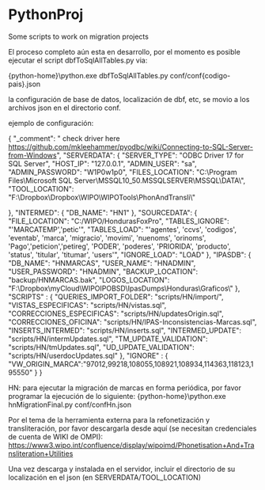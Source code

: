 # PythonProj
Some scripts to work on migration projects

El proceso completo aún esta en desarrollo, por el momento es posible ejecutar el script dbfToSqlAllTables.py via:

{python-home}\python.exe dbfToSqlAllTables.py conf/conf{codigo-pais}.json

la configuración de base de datos, localización de dbf, etc, se movio a los archivos json en el directorio conf.

ejemplo de configuración:

{
  "_comment": " check driver here https://github.com/mkleehammer/pyodbc/wiki/Connecting-to-SQL-Server-from-Windows",
  "SERVERDATA": {
    "SERVER_TYPE": "ODBC Driver 17 for SQL Server",
    "HOST_IP": "127.0.0.1",
    "ADMIN_USER": "sa",
    "ADMIN_PASSWORD": "W1P0w1p0",
	"FILES_LOCATION": "C:\\Program Files\\Microsoft SQL Server\\MSSQL10_50.MSSQLSERVER\\MSSQL\\DATA\\",
    "TOOL_LOCATION": "F:\\Dropbox\\Dropbox\\WIPO\\WIPOTools\\PhonAndTransli\\"

  },
  "INTERMED": {
    "DB_NAME": "HN1"
  },
  "SOURCEDATA": {
    "FILE_LOCATION": "C:/WIPO/HondurasFoxPro",
    "TABLES_IGNORE": "'MARCATEMP','petic'",
    "TABLES_LOAD":    "'agentes', 'ccvs', 'codigos', 'eventab', 'marca', 'migracio', 'movimi', 'nuenoms', 'orinoms', 'Pago','peticion','petireg', 'PODER', 'poderes', 'PRIORIDA', 'producto', 'status', 'titular', 'titumar', 'users'",
    "IGNORE_LOAD": "LOAD"
  },
  "IPASDB": {
    "DB_NAME": "HNMARCAS",
	"USER_NAME": "HNADMIN",
	"USER_PASSWORD": "HNADMIN",
    "BACKUP_LOCATION": "backup/HNMARCAS.bak",
    "LOGOS_LOCATION": "F:\\Dropbox\\myCloud\\WIPOIPOBSD\\IpasDumps\\Honduras\\Graficos\\"
  },
  "SCRIPTS" : {
    "QUERIES_IMPORT_FOLDER": "scripts/HN/import/",
    "VISTAS_ESPECIFICAS": "scripts/HN/vistas.sql",
    "CORRECCIONES_ESPECIFICAS": "scripts/HN/updatesOrigin.sql",
	"CORRECCIONES_OFICINA": "scripts/HN/IPAS-Inconsistencias-Marcas.sql",
    "INSERTS_INTERMED": "scripts/HN/inserts.sql",
    "INTERMED_UPDATE": "scripts/HN/intermUpdates.sql",
    "TM_UPDATE_VALIDATION": "scripts/HN/tmUpdates.sql",
    "UD_UPDATE_VALIDATION": "scripts/HN/userdocUpdates.sql"
  },
  "IGNORE" : {
     "VW_ORIGIN_MARCA":"97012,99218,108055,108921,108934,114363,118123,195550"
  }
}

HN:
para ejecutar la migración de marcas en forma periódica, por favor programar la ejecución de lo siguiente:
{python-home}\python.exe hnMigrationFinal.py conf/confHn.json

Por el tema de la herramienta externa para la refonetización y transliteración, por favor descargarla desde aquí (se necesitan credenciales de cuenta de WIKI de OMPI):
https://www3.wipo.int/confluence/display/wipoimd/Phonetisation+And+Transliteration+Utilities

Una vez descarga y instalada en el servidor, incluir el directorio de su localización en el json (en SERVERDATA/TOOL_LOCATION)
